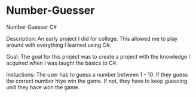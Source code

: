 # Number-Guesser
Number Guesser C#

Description: An early project I did for college. This allowed me to play around with everything I learned using C#.

Goal: The goal for this project was to create a project with the knowledge I acquired when I was taught the basics to C#.

Instuctions: The user has to guess a number between 1 - 10. If they guess the correct number htye win the game. If not, they have to keep guessing unill they have won the game.
